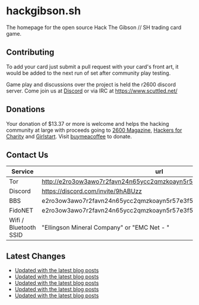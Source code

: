 # hackgibson.sh
The homepage for the open source Hack The Gibson // SH trading card game.


## Contributing

To add your card just submit a pull request with your card's front art, it would be added to the next run of set after community play testing.

Game play and discussions over the project is held the r2600 discord server. Come join us at [Discord](https://discord.com/invite/9hABUzz) or via IRC at https://www.scuttled.net/


## Donations

Your donation of $13.37 or more is welcome and helps the hacking community at large with proceeds going to [2600 Magazine](https://2600.com/), [Hackers for Charity](https://hackersforcharity.org) and [Girlstart](https://girlstart.org).  Visit [buymeacoffee](https://www.buymeacoffee.com/hackgibson.sh) to donate.


## Contact Us

Service | url
-|-
Tor | http://e2ro3ow3awo7r2favn24n65ycc2qmzkoayn5r57e3f56nvjwdcgg32ad.onion
Discord | https://discord.com/invite/9hABUzz
BBS | e2ro3ow3awo7r2favn24n65ycc2qmzkoayn5r57e3f56nvjwdcgg32ad.onion:23
FidoNET | e2ro3ow3awo7r2favn24n65ycc2qmzkoayn5r57e3f56nvjwdcgg32ad.onion:24554
Wifi / Bluetooth SSID | "Ellingson Mineral Company" or "EMC Net - <fidonet address>"

## Latest Changes
<!-- BLOG-POST-LIST:START -->
- [Updated with the latest blog posts](https://github.com/DFW2600/hackgibson.sh/commit/cc73ee43693d162928d6b2d3ff1ab9a6d6545cab)
- [Updated with the latest blog posts](https://github.com/DFW2600/hackgibson.sh/commit/13e704a29a978ddd0b75db6fc9d21cbe3875791d)
- [Updated with the latest blog posts](https://github.com/DFW2600/hackgibson.sh/commit/b19368c2b2ebe19a10124b8bef677a6e11f6fd2c)
- [Updated with the latest blog posts](https://github.com/DFW2600/hackgibson.sh/commit/473b225205a6db7ab2917226bce5cf50e2b1c3ee)
- [Updated with the latest blog posts](https://github.com/DFW2600/hackgibson.sh/commit/71c5325f45f2e0a56148d22a4565785b12bacf7f)
<!-- BLOG-POST-LIST:END -->
